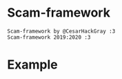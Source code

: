 # Scam-framework
    Scam-framework by @CesarHackGray :3
    Scam-framework 2019:2020 :3
    
 # Example
